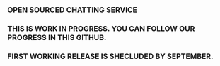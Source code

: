 ### OPEN SOURCED CHATTING SERVICE

### THIS IS WORK IN PROGRESS. YOU CAN FOLLOW OUR PROGRESS IN THIS GITHUB.

### FIRST WORKING RELEASE IS SHECLUDED BY SEPTEMBER.
